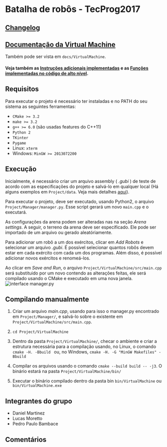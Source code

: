 # Batalha de robôs - TecProg2017

## [Changelog](changelog.md)

## [Documentação da Virtual Machine](https://r0zbot.github.io/Batalha-de-robos-TecProg2017/VirtualMachine/)
 Também pode ser vista em `docs/VirtualMachine`.

#### Veja também as [Instruções adicionais implementadas](instrucoes_adicionais.md) e as [Funções implementadas no código de alto nível](alto_nivel.md).

## Requisitos

Para executar o projeto é necessário ter instaladas e no PATH do seu sistema as seguintes ferramentas:

* `CMake >= 3.2`
* `make >= 3.2 `
* `g++ >= 6.0` (são usadas features do C++11)
* `Python 2`
* `TKinter`
* `Pygame`
* Linux: `xterm`
* Windows: `MinGW >= 2013072200`

## Execução

Inicialmente, é necessário criar um arquivo assembly ( _.gubi_ ) de teste de acordo com as especificações do projeto e salvá-lo em qualquer local (Há alguns exemplos em `Project/data`. Veja mais detalhes [aqui](Project/data/0testfiles.md)). 

Para executar o projeto, deve ser executado, usando Python2, o arquivo `Project/Manager/manager.py`. Esse script gerará um novo `main.cpp` e o executará.

As configurações da arena podem ser alteradas nas na seção _Arena settings_. A seguir, o terreno da arena deve ser especificado. Ele pode ser importado de um arquivo ou gerado aleatóriamente.

Para adicionar um robô a um dos exércitos, clicar em _Add Robots_ e selecionar um arquivo _.gubi_. É possível selecionar quantos robôs devem estar em cada exército com cada um dos programas. Além disso, é possível adicionar novos exércitos e renomeá-los.

Ao clicar em _Save and Run_, o arquivo `Project/VirtualMachine/src/main.cpp` será substituido por um novo contendo as alterações feitas, ele será compilado usando o CMake e executado em uma nova janela.
![interface manager.py](https://s33.postimg.org/xzypsl68f/image.png)
## Compilando manualmente 

1. Criar um arquivo _main.cpp_, usando para isso o manager.py encontrado em `Project/Manager/`, e salvá-lo sobre o existente em `Project/VirtualMachine/src/main.cpp`.

1. `cd Project/VirtualMachine`

1. Dentro da pasta `Project/VirtualMachine/`, checar o ambiente e criar a estrutura necessária para a compilação usando, no Linux, o comando `cmake -H. -Bbuild ` ou, no Windows, `cmake -H. -G "MinGW Makefiles" -Bbuild`

1. Compilar os arquivos usando o comando `cmake --build build -- -j3`. O binário estará na pasta `Project/VirtualMachine/bin/`

1. Executar o binário compilado dentro da pasta bin `bin/VirtualMachine` ou `bin/VirtualMachine.exe`

## Integrantes do grupo
* Daniel Martinez
* Lucas Moretto
* Pedro Paulo Bambace

## Comentários
